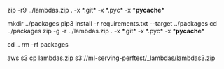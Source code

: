


zip -r9 ../lambdas.zip . -x \*.git\* -x \*.pyc\* -x \*__pycache__\*

mkdir ../packages
pip3 install -r requirements.txt --target ../packages
cd ../packages
zip -g -r ../lambdas.zip . -x \*.git\* -x \*.pyc\* -x \*__pycache__\*

cd ..
rm -rf packages

aws s3 cp lambdas.zip s3://ml-serving-perftest/_lambdas/lambdas3.zip
